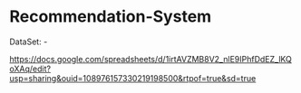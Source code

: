 # Recommendation-System



DataSet: -

https://docs.google.com/spreadsheets/d/1irtAVZMB8V2_nlE9IPhfDdEZ_lKQoXAq/edit?usp=sharing&ouid=108976157330219198500&rtpof=true&sd=true
